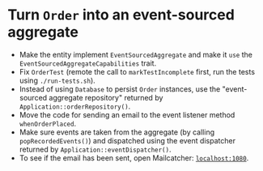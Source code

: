 # Turn `Order` into an event-sourced aggregate

- Make the entity implement `EventSourcedAggregate` and make it `use` the `EventSourcedAggregateCapabilities` trait.
- Fix `OrderTest` (remote the call to `markTestIncomplete` first, run the tests using `./run-tests.sh`).
- Instead of using `Database` to persist `Order` instances, use the "event-sourced aggregate repository" returned by `Application::orderRepository()`.
- Move the code for sending an email to the event listener method `whenOrderPlaced`.
- Make sure events are taken from the aggregate (by calling `popRecordedEvents()`) and dispatched using the event dispatcher returned by `Application::eventDispatcher()`.
- To see if the email has been sent, open Mailcatcher: [`localhost:1080`](http://localhost:1080).
